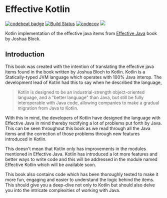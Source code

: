 # Effective Kotlin

[![codebeat badge](https://codebeat.co/badges/55c838ce-608d-4eeb-a706-36117513f1a7)](https://codebeat.co/projects/github-com-narenkmanoharan-effective-kotlin-master) [![Build Status](https://travis-ci.org/narenkmanoharan/Effective-Java-to-Kotlin.svg?branch=master)](https://travis-ci.org/narenkmanoharan/Effective-Java-to-Kotlin) [![codecov](https://codecov.io/gh/narenkmanoharan/Effective-Java-to-Kotlin/branch/master/graph/badge.svg)](https://codecov.io/gh/narenkmanoharan/Effective-Java-to-Kotlin)  [![](https://circleci.com/gh/narenkmanoharan/Effective-Java-to-Kotlin.svg?style=svg)](https://circleci.com/gh/narenkmanoharan/Effective-Java-to-Kotlin)

Kotlin implementation of the effective java items from [Effective Java](https://www.amazon.com/Effective-Java-2nd-Joshua-Bloch/dp/0321356683) book by Joshua Block.

## Introduction

This book was created with the intention of translating the effective java items found in the book written by Joshua Bloch to Kotlin. Kotlin is a Statically-typed JVM language which operates with 100% Java interop. The development lead of Kotlin had this to say when he described the language,

> Kotlin is designed to be an industrial-strength object-oriented language, and a "better language" than Java, but still be fully interoperable with Java code, allowing companies to make a gradual migration from Java to Kotlin.

With this in mind, the developers of Kotlin have designed the language with Effective Java in mind thereby rectifying a lot of problems put forth by Java. This can be seen throughout this book as we read through all the Java items and the correction of those problems through new features introduced in Kotlin.

This doesn't mean that Kotlin only has improvements in the modules mentioned in Effective Java. Kotlin has introduced a lot more features and better ways to write code and this will be addressed in the module named Effective Kotlin which will be available soon.

This book also contains code which has been thoroughly tested to make it more fun, engaging and easier to understand the logic behind the items. This should give you a deep-dive not only to Kotlin but should also delve you into the intricate complexities of working with Java.

